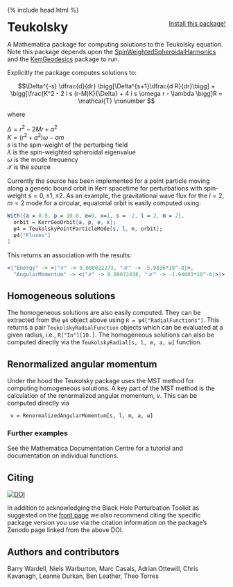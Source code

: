 {% include head.html %}

<p>
 <h1 style="display:inline">Teukolsky</h1> <span style="float:right;"><a href="https://bhptoolkit.org/mathematica-install.html" class = "code_btn">Install this package!</a></span>
</p>

A Mathematica package for computing solutions to the Teukolsky equation. Note this package depends upon the [SpinWeightedSpheroidalHarmonics](https://bhptoolkit.org/SpinWeightedSpheroidalHarmonics/) and the [KerrGeodesics](https://bhptoolkit.org/KerrGeodesics/) package to run.

Explicitly the package computes solutions to:

$$\Delta^{-s} \dfrac{d}{dr} \bigg[\Delta^{s+1}\dfrac{d R}{dr}\bigg] + \bigg[\frac{K^2 - 2 i s (r-M)K}{\Delta} + 4 i s \omega r - \lambda \bigg]R = \mathcal{T} \nonumber $$
 
where

$\Delta = r^2 - 2Mr + a^2$  
$K=(r^2 + a^2)\omega - a m$  
$s$ is the spin-weight of the perturbing field  
$\lambda$ is the spin-weighted spheroidal eigenvalue  
$\omega$ is the mode frequency  
$\mathcal{T}$ is the source

Currently the source has been implemented for a point particle moving along a generic bound orbit in Kerr spacetime for perturbations with spin-weight $s={0,\pm 1, \pm 2}$. As an example, the gravitational wave flux for the $l=2,m=2$ mode for a circular, equatorial orbit is easily computed using:  
```Mathematica
With[{a = 0.9, p = 10.0, e=0, x=1, s = -2, l = 2, m = 2},
  orbit = KerrGeoOrbit[a, p, e, x];
  ψ4 = TeukolskyPointParticleMode[s, l, m, orbit];
  ψ4["Fluxes"]
]
```  
This returns an association with the results:  
```Mathematica
<|"Energy" -> <|"ℐ" -> 0.000022273, "ℋ" -> -5.9836*10^-8|>,
  "AngularMomentum" -> <|"ℐ" -> 0.00072438, "ℋ" -> -1.94603*10^-6|>|>
```

## Homogeneous solutions

The homogeneous solutions are also easily computed. They can be extracted from the `ψ4` object above using `R = ψ4["RadialFunctions"]`. This returns a pair `TeukolskyRadialFunction` objects which can be evaluated at a given radius, i.e., `R["In"][10.]`. The homogeneous solutions can also be computed directly via the `TeukolskyRadial[s, l, m, a, ω]` function.

## Renormalized angular momentum

Under the hood the Teukolsky package uses the MST method for computing homogeneous solutions. A key part of the MST method is the calculation of the renormalized angular momentum, $\nu$. This can be computed directly via
```
 ν = RenormalizedAngularMomentum[s, l, m, a, ω]
```

### Further examples

See the Mathematica Documentation Centre for a tutorial and documentation on individual functions.

## Citing

[![DOI](https://zenodo.org/badge/DOI/10.5281/zenodo.7037850.svg)](https://doi.org/10.5281/zenodo.7037850)

In addition to acknowledging the Black Hole Perturbation Toolkit as suggested on the [front page](https://bhptoolkit.org) we also recommend citing the specific package version you use via the citation information on the package’s Zenodo page linked from the above DOI.

## Authors and contributors

Barry Wardell, Niels Warburton, Marc Casals, Adrian Ottewill, Chris Kavanagh, Leanne Durkan, Ben Leather, Theo Torres
